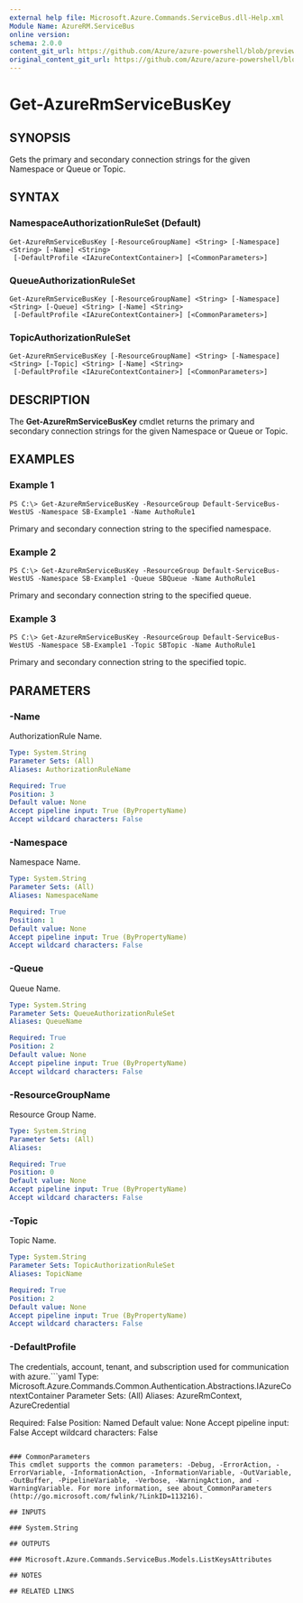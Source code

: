 ```yaml
---
external help file: Microsoft.Azure.Commands.ServiceBus.dll-Help.xml
Module Name: AzureRM.ServiceBus
online version:
schema: 2.0.0
content_git_url: https://github.com/Azure/azure-powershell/blob/preview/src/ResourceManager/ServiceBus/Commands.ServiceBus/help/Get-AzureRmServiceBusKey.md
original_content_git_url: https://github.com/Azure/azure-powershell/blob/preview/src/ResourceManager/ServiceBus/Commands.ServiceBus/help/Get-AzureRmServiceBusKey.md
---
```


# Get-AzureRmServiceBusKey

## SYNOPSIS
Gets the primary and secondary connection strings for the given Namespace or Queue or Topic.

## SYNTAX

### NamespaceAuthorizationRuleSet (Default)
```
Get-AzureRmServiceBusKey [-ResourceGroupName] <String> [-Namespace] <String> [-Name] <String>
 [-DefaultProfile <IAzureContextContainer>] [<CommonParameters>]
```

### QueueAuthorizationRuleSet
```
Get-AzureRmServiceBusKey [-ResourceGroupName] <String> [-Namespace] <String> [-Queue] <String> [-Name] <String>
 [-DefaultProfile <IAzureContextContainer>] [<CommonParameters>]
```

### TopicAuthorizationRuleSet
```
Get-AzureRmServiceBusKey [-ResourceGroupName] <String> [-Namespace] <String> [-Topic] <String> [-Name] <String>
 [-DefaultProfile <IAzureContextContainer>] [<CommonParameters>]
```

## DESCRIPTION
The **Get-AzureRmServiceBusKey** cmdlet returns the primary and secondary connection strings for the given Namespace or Queue or Topic. 

## EXAMPLES

### Example 1
```
PS C:\> Get-AzureRmServiceBusKey -ResourceGroup Default-ServiceBus-WestUS -Namespace SB-Example1 -Name AuthoRule1
```

Primary and secondary connection string to the specified namespace.

### Example 2
```
PS C:\> Get-AzureRmServiceBusKey -ResourceGroup Default-ServiceBus-WestUS -Namespace SB-Example1 -Queue SBQueue -Name AuthoRule1
```

Primary and secondary connection string to the specified queue.

### Example 3
```
PS C:\> Get-AzureRmServiceBusKey -ResourceGroup Default-ServiceBus-WestUS -Namespace SB-Example1 -Topic SBTopic -Name AuthoRule1
```

Primary and secondary connection string to the specified topic.

## PARAMETERS

### -Name
AuthorizationRule Name.

```yaml
Type: System.String
Parameter Sets: (All)
Aliases: AuthorizationRuleName

Required: True
Position: 3
Default value: None
Accept pipeline input: True (ByPropertyName)
Accept wildcard characters: False
```

### -Namespace
Namespace Name.

```yaml
Type: System.String
Parameter Sets: (All)
Aliases: NamespaceName

Required: True
Position: 1
Default value: None
Accept pipeline input: True (ByPropertyName)
Accept wildcard characters: False
```

### -Queue
Queue Name.

```yaml
Type: System.String
Parameter Sets: QueueAuthorizationRuleSet
Aliases: QueueName

Required: True
Position: 2
Default value: None
Accept pipeline input: True (ByPropertyName)
Accept wildcard characters: False
```

### -ResourceGroupName
Resource Group Name.

```yaml
Type: System.String
Parameter Sets: (All)
Aliases: 

Required: True
Position: 0
Default value: None
Accept pipeline input: True (ByPropertyName)
Accept wildcard characters: False
```

### -Topic
Topic Name.

```yaml
Type: System.String
Parameter Sets: TopicAuthorizationRuleSet
Aliases: TopicName

Required: True
Position: 2
Default value: None
Accept pipeline input: True (ByPropertyName)
Accept wildcard characters: False
```

### -DefaultProfile
The credentials, account, tenant, and subscription used for communication with azure.```yaml
Type: Microsoft.Azure.Commands.Common.Authentication.Abstractions.IAzureContextContainer
Parameter Sets: (All)
Aliases: AzureRmContext, AzureCredential

Required: False
Position: Named
Default value: None
Accept pipeline input: False
Accept wildcard characters: False
```

### CommonParameters
This cmdlet supports the common parameters: -Debug, -ErrorAction, -ErrorVariable, -InformationAction, -InformationVariable, -OutVariable, -OutBuffer, -PipelineVariable, -Verbose, -WarningAction, and -WarningVariable. For more information, see about_CommonParameters (http://go.microsoft.com/fwlink/?LinkID=113216).

## INPUTS

### System.String

## OUTPUTS

### Microsoft.Azure.Commands.ServiceBus.Models.ListKeysAttributes

## NOTES

## RELATED LINKS

